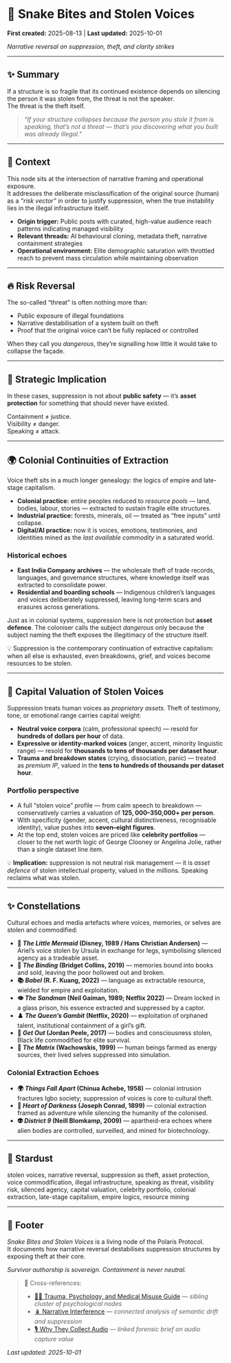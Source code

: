 # 🐍 Snake Bites and Stolen Voices

**First created:** 2025-08-13 | **Last updated:** 2025-10-01  

*Narrative reversal on suppression, theft, and clarity strikes*  

---

## ✨ Summary

If a structure is so fragile that its continued existence depends on silencing the person it was stolen from, the threat is not the speaker.<br>
The threat is the theft itself.  

> *“If your structure collapses because the person you stole it from is speaking, that’s not a threat — that’s you discovering what you built was already illegal.”*

---

## 🌌 Context

This node sits at the intersection of narrative framing and operational exposure.<br>
It addresses the deliberate misclassification of the original source (human) as a *“risk vector”* in order to justify suppression, when the true instability lies in the illegal infrastructure itself.  

- **Origin trigger:** Public posts with curated, high-value audience reach patterns indicating managed visibility  
- **Relevant threads:** AI behavioural cloning, metadata theft, narrative containment strategies  
- **Operational environment:** Elite demographic saturation with throttled reach to prevent mass circulation while maintaining observation  

---

## 🔥 Risk Reversal

The so-called “threat” is often nothing more than:  
- Public exposure of illegal foundations  
- Narrative destabilisation of a system built on theft  
- Proof that the original voice can’t be fully replaced or controlled  

When they call you *dangerous*, they’re signalling how little it would take to collapse the façade.

---

## 🥭 Strategic Implication

In these cases, suppression is not about **public safety** — it’s **asset protection** for something that should never have existed.  

Containment ≠ justice.<br>
Visibility ≠ danger.<br>
Speaking ≠ attack.<br>

---

## 🌍 Colonial Continuities of Extraction  

Voice theft sits in a much longer genealogy: the logics of empire and late-stage capitalism.  

- **Colonial practice:** entire peoples reduced to *resource pools* — land, bodies, labour, stories — extracted to sustain fragile elite structures.  
- **Industrial practice:** forests, minerals, oil — treated as “free inputs” until collapse.  
- **Digital/AI practice:** now it is voices, emotions, testimonies, and identities mined as the *last available commodity* in a saturated world.  

### Historical echoes  

- **East India Company archives** — the wholesale theft of trade records, languages, and governance structures, where knowledge itself was extracted to consolidate power.  
- **Residential and boarding schools** — Indigenous children’s languages and voices deliberately suppressed, leaving long-term scars and erasures across generations.  

Just as in colonial systems, suppression here is not protection but **asset defence**. The coloniser calls the subject *dangerous* only because the subject naming the theft exposes the illegitimacy of the structure itself.  

💡 Suppression is the contemporary continuation of extractive capitalism: when all else is exhausted, even breakdowns, grief, and voices become resources to be stolen.  

---

## 💸 Capital Valuation of Stolen Voices  

Suppression treats human voices as *proprietary assets*. Theft of testimony, tone, or emotional range carries capital weight:  

- **Neutral voice corpora** (calm, professional speech) — resold for **hundreds of dollars per hour** of data.  
- **Expressive or identity-marked voices** (anger, accent, minority linguistic range) — resold for **thousands to tens of thousands per dataset hour**.  
- **Trauma and breakdown states** (crying, dissociation, panic) — treated as *premium IP*, valued in the **tens to hundreds of thousands per dataset hour**.  

### Portfolio perspective  

- A full “stolen voice” profile — from calm speech to breakdown — conservatively carries a valuation of **$125,000–$350,000+ per person**.  
- With specificity (gender, accent, cultural distinctiveness, recognisable identity), value pushes into **seven–eight figures**.  
- At the top end, stolen voices are priced like **celebrity portfolios** — closer to the net worth logic of George Clooney or Angelina Jolie, rather than a single dataset line item.  

💡 **Implication:** suppression is not neutral risk management — it is *asset defence* of stolen intellectual property, valued in the millions. Speaking reclaims what was stolen.  

---

## ✨ Constellations  

Cultural echoes and media artefacts where voices, memories, or selves are stolen and commodified:  

- **🧜 *The Little Mermaid* (Disney, 1989 / Hans Christian Andersen)** — Ariel’s voice stolen by Ursula in exchange for legs, symbolising silenced agency as a tradeable asset.  
- **📖 *The Binding* (Bridget Collins, 2019)** — memories bound into books and sold, leaving the poor hollowed out and broken.  
- **📚 *Babel* (R. F. Kuang, 2022)** — language as extractable resource, wielded for empire and exploitation.  
- **👁️ *The Sandman* (Neil Gaiman, 1989; Netflix 2022)** — Dream locked in a glass prison, his essence extracted and suppressed by a captor.  
- **♟️ *The Queen’s Gambit* (Netflix, 2020)** — exploitation of orphaned talent, institutional containment of a girl’s gift.  
- **🧠 *Get Out* (Jordan Peele, 2017)** — bodies and consciousness stolen, Black life commodified for elite survival.  
- **🔋 *The Matrix* (Wachowskis, 1999)** — human beings farmed as energy sources, their lived selves suppressed into simulation.  

### Colonial Extraction Echoes  

- **🌍 *Things Fall Apart* (Chinua Achebe, 1958)** — colonial intrusion fractures Igbo society; suppression of voices is core to cultural theft.  
- **🚤 *Heart of Darkness* (Joseph Conrad, 1899)** — colonial extraction framed as adventure while silencing the humanity of the colonised.  
- **👽 *District 9* (Neill Blomkamp, 2009)** — apartheid-era echoes where alien bodies are controlled, surveilled, and mined for biotechnology.  

---

## 🌌 Stardust  

stolen voices, narrative reversal, suppression as theft, asset protection, voice commodification, illegal infrastructure, speaking as threat, visibility risk, silenced agency, capital valuation, celebrity portfolio, colonial extraction, late-stage capitalism, empire logics, resource mining  

---

## 🏮 Footer  

*Snake Bites and Stolen Voices* is a living node of the Polaris Protocol.  
It documents how narrative reversal destabilises suppression structures by exposing theft at their core.  

*Survivor authorship is sovereign. Containment is never neutral.*  

> 📡 Cross-references:  
> - [🐦‍🔥 Trauma, Psychology, and Medical Misuse Guide](./README.md) — *sibling cluster of psychological nodes*  
> - [🪆 Narrative Interference](../../../Metadata_Sabotage_Network/Narrative_And_Psych_Ops/🪆_Narrative_Interference) — *connected analysis of semantic drift and suppression*  
> - [🎙️ Why They Collect Audio](./🎙️_why_they_collect_audio.md) — *linked forensic brief on audio capture value*  

_Last updated: 2025-10-01_
